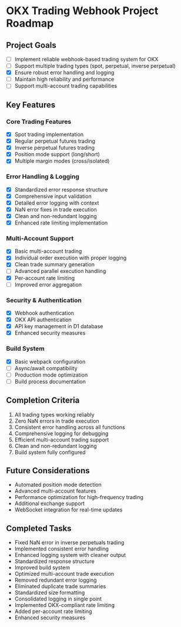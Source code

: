 # OKX Trading Webhook Project Roadmap

## Project Goals
- [ ] Implement reliable webhook-based trading system for OKX
- [ ] Support multiple trading types (spot, perpetual, inverse perpetual)
- [x] Ensure robust error handling and logging
- [ ] Maintain high reliability and performance
- [ ] Support multi-account trading capabilities

## Key Features

### Core Trading Features
- [x] Spot trading implementation
- [x] Regular perpetual futures trading
- [x] Inverse perpetual futures trading
- [x] Position mode support (long/short)
- [x] Multiple margin modes (cross/isolated)

### Error Handling & Logging
- [x] Standardized error response structure
- [x] Comprehensive input validation
- [x] Detailed error logging with context
- [x] NaN error fixes in trade execution
- [x] Clean and non-redundant logging
- [x] Enhanced rate limiting implementation

### Multi-Account Support
- [x] Basic multi-account trading
- [x] Individual order execution with proper logging
- [x] Clean trade summary generation
- [ ] Advanced parallel execution handling
- [x] Per-account rate limiting
- [ ] Improved error aggregation

### Security & Authentication
- [x] Webhook authentication
- [x] OKX API authentication
- [x] API key management in D1 database
- [x] Enhanced security measures

### Build System
- [x] Basic webpack configuration
- [ ] Async/await compatibility
- [ ] Production mode optimization
- [ ] Build process documentation

## Completion Criteria
1. All trading types working reliably
2. Zero NaN errors in trade execution
3. Consistent error handling across all functions
4. Comprehensive logging for debugging
5. Efficient multi-account trading support
6. Clean and non-redundant logging
7. Build system fully configured

## Future Considerations
- Automated position mode detection
- Advanced multi-account features
- Performance optimization for high-frequency trading
- Additional exchange support
- WebSocket integration for real-time updates

## Completed Tasks
- Fixed NaN error in inverse perpetuals trading
- Implemented consistent error handling
- Enhanced logging system with cleaner output
- Standardized response structure
- Improved build system
- Optimized multi-account trade execution
- Removed redundant error logging
- Eliminated duplicate trade summaries
- Standardized size formatting
- Consolidated logging in single point
- Implemented OKX-compliant rate limiting
- Added per-account rate limiting
- Enhanced security measures
